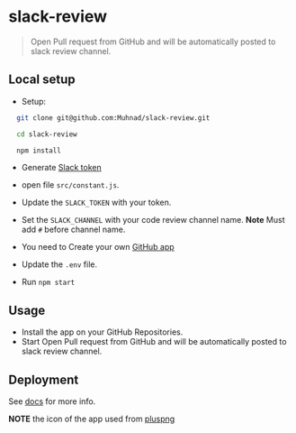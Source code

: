 # slack-review

> Open Pull request from GitHub and will be automatically posted to slack review channel.


## Local setup

 - Setup:

  ```bash
    git clone git@github.com:Muhnad/slack-review.git

    cd slack-review

    npm install
  ```
 - Generate [Slack token](https://api.slack.com/custom-integrations/legacy-tokens)
 - open file `src/constant.js`.
 - Update the `SLACK_TOKEN` with your token.
 - Set the `SLACK_CHANNEL` with your code review channel name. **Note** Must add `#` before channel name.
 - You need to Create your own [GitHub app](https://probot.github.io/docs/development/#configure-a-github-app)
 - Update the `.env` file.

 - Run `npm start`


## Usage
- Install the app on your GitHub Repositories.
- Start Open Pull request from GitHub and will be automatically posted to slack review channel. 


## Deployment

 See [docs](https://probot.github.io/docs/deployment/) for more info.


**NOTE** the icon of the app used from [pluspng](http://pluspng.com/png-75780.html)
